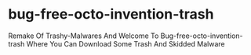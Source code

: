 # bug-free-octo-invention-trash
Remake Of Trashy-Malwares And Welcome To Bug-free-octo-invention-trash Where You Can Download Some Trash And Skidded Malware

